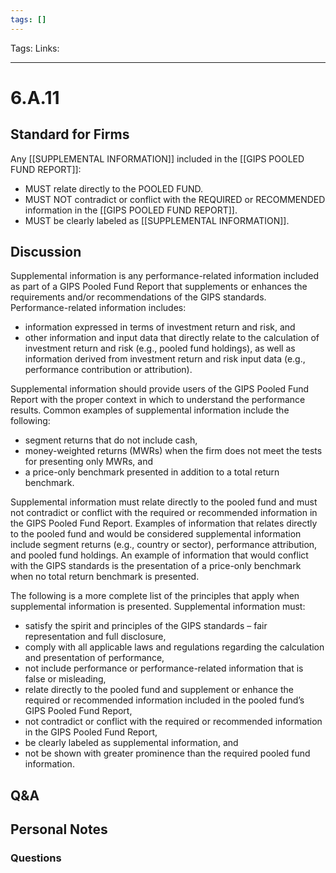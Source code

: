 ```yaml
---
tags: []
---
```

Tags:
Links: 
___
# 6.A.11
## Standard for Firms
Any [[SUPPLEMENTAL INFORMATION]] included in the [[GIPS POOLED FUND REPORT]]:
- MUST relate directly to the POOLED FUND.
- MUST NOT contradict or conflict with the REQUIRED or RECOMMENDED information in the [[GIPS POOLED FUND REPORT]].
- MUST be clearly labeled as [[SUPPLEMENTAL INFORMATION]].
## Discussion
Supplemental information is any performance-related information included as part of a GIPS Pooled Fund Report that supplements or enhances the requirements and/or recommendations of the GIPS standards. Performance-related information includes:
- information expressed in terms of investment return and risk, and
- other information and input data that directly relate to the calculation of investment return and risk (e.g., pooled fund holdings), as well as information derived from investment return and risk input data (e.g., performance contribution or attribution).

Supplemental information should provide users of the GIPS Pooled Fund Report with the proper context in which to understand the performance results. Common examples of supplemental information include the following:
- segment returns that do not include cash,
- money-weighted returns (MWRs) when the firm does not meet the tests for presenting only MWRs, and
- a price-only benchmark presented in addition to a total return benchmark.

Supplemental information must relate directly to the pooled fund and must not contradict or conflict with the required or recommended information in the GIPS Pooled Fund Report. Examples of information that relates directly to the pooled fund and would be considered supplemental information include segment returns (e.g., country or sector), performance attribution, and pooled fund holdings. An example of information that would conflict with the GIPS standards is the presentation of a price-only benchmark when no total return benchmark is presented.

The following is a more complete list of the principles that apply when supplemental information is presented. Supplemental information must:
- satisfy the spirit and principles of the GIPS standards – fair representation and full disclosure,
- comply with all applicable laws and regulations regarding the calculation and presentation of performance,
- not include performance or performance-related information that is false or misleading,
- relate directly to the pooled fund and supplement or enhance the required or recommended information included in the pooled fund’s GIPS Pooled Fund Report,
- not contradict or conflict with the required or recommended information in the GIPS Pooled Fund Report,
- be clearly labeled as supplemental information, and
- not be shown with greater prominence than the required pooled fund information.
## Q&A

## Personal Notes

### Questions